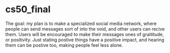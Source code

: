 # cs50_final
The goal: my plan is to make a specialized social media network, where people can send messages sort of into the void, and other users can recive them. Users will be encouraged to make their messages ones of graititude, or positivity. Just stating postive things have a positive impact, and hearing them can be postive too, making people feel less alone. 
